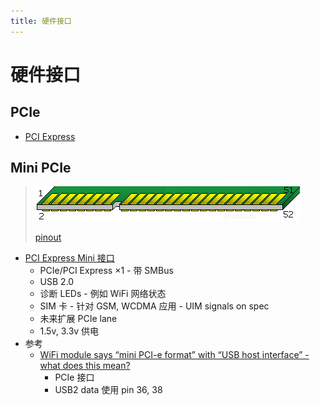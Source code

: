 ```yaml
---
title: 硬件接口
---
```


# 硬件接口

## PCIe

- [PCI Express](https://en.wikipedia.org/wiki/PCI_Express)

## Mini PCIe

> ![](./minipcie-52pin.gif)
>
> [pinout](https://pinoutguide.com/Slots/mini_pcie_pinout.shtml)

- [PCI Express Mini 接口](https://en.wikipedia.org/wiki/PCI_Express#Electrical_interface)
  - PCIe/PCI Express ×1 - 带 SMBus
  - USB 2.0
  - 诊断 LEDs - 例如 WiFi 网络状态
  - SIM 卡 - 针对 GSM, WCDMA 应用 - UIM signals on spec
  - 未来扩展 PCIe lane
  - 1.5v, 3.3v 供电
- 参考
  - [WiFi module says “mini PCI-e format” with “USB host interface” - what does this mean?](https://electronics.stackexchange.com/questions/26961)
    - PCIe 接口
    - USB2 data 使用 pin 36, 38


